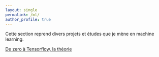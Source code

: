 ```yaml
---
layout: single
permalink: /ml/
author_profile: true
---
```


Cette section reprend divers projets et études que je mène en machine learning.

[De zero à Tensorflow, la théorie](https://alexpeterbec.github.io/definitions/tensorflow/tensors/tensorflow-theorie/)


